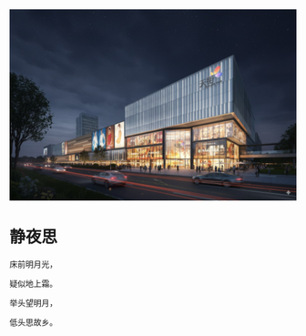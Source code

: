 <!DOCTYPE html>
<html lang="en">
<head>
    <meta charset="UTF-8">
    <style type="text/css">
        body{
            background-image:url("images/1.jpeg:);
        }
    </style>
</head>
<body>
<img src=images/1.jpeg/>
<h1>静夜思</h1>
<p>床前明月光，</p>
<p>疑似地上霜。</p>
<p>举头望明月，</p>
<p>低头思故乡。</p>
</body>
</html>
